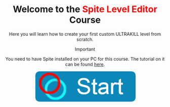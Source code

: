 <div style="text-align: center;">

# Welcome to the <span style="color:red">Spite Level Editor</span> Course

Here you will learn how to create your first custom ULTRAKILL level from scratch.

> [!IMPORTANT]
> You need to have Spite installed on your PC for this course. The tutorial on it can be found [here](Setup/setup-editor).


[![Start The Course](https://github.com/layzyidiot/e-sw/blob/main/images/course_button.png?raw=true)](https://layzyidiot.github.io/e-sw/#/)
</div>